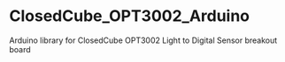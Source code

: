 # ClosedCube_OPT3002_Arduino
Arduino library for ClosedCube OPT3002 Light to Digital Sensor breakout board 
